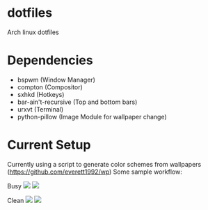 # dotfiles
Arch linux dotfiles

# Dependencies
- bspwm (Window Manager) 
- compton (Compositor)
- sxhkd (Hotkeys)
- bar-ain't-recursive (Top and bottom bars)
- urxvt (Terminal)
- python-pillow (Image Module for wallpaper change)

# Current Setup
Currently using a script to generate color schemes from wallpapers (https://github.com/everett1992/wp)
Some sample workflow:

Busy
<img src="http://i.imgur.com/0OqQ2Ro.png" />
<img src="http://i.imgur.com/pxRSk9B.png" />

Clean
<img src="http://i.imgur.com/SXJckm3.jpg" />
<img src="http://i.imgur.com/rwtlaQN.jpg" />
